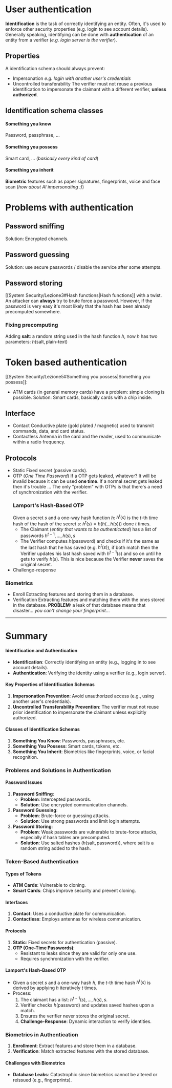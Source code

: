 # User authentication
**Identification** is the task of correctly identifying an entity. Often, it's used to enforce other security properties (e.g. login to see account details). Generally speaking, identifying can be done with **authentication** of an entity from a verifier (*e.g. login server is the verifier*).
## Properties
A identification schema should always prevent:
- Impersonation
  *e.g. login with another user's credentials*
- Uncontrolled transferability
  The verifier must not reuse a previous identification to impersonate the claimant with a different verifier, **unless authorized**.
## Identification schema classes
#### Something you know
Password, passphrase, $\dots$
#### Something you possess
Smart card, $\dots$ (*basically every kind of card*)
#### Something you inherit
**Biometric** features such as paper signatures, fingerprints, voice and face scan (*how about AI impersonating :)*)
# Problems with authentication
## Password sniffing
Solution: Encrypted channels.
## Password guessing
Solution: use secure passwords / disable the service after some attempts.
## Password storing
[[System Security/Lezione3#Hash functions|Hash functions]] with a twist.
An attacker can **always** try to brute force a password.
However, if the password is very easy it's most likely that the hash has been already precomputed somewhere.
### Fixing precomputing
Adding **salt**: a random string used in the hash function $h$, now $h$ has two parameters: $h(\text{salt}, \text{plain-text})$ 
# Token based authentication
[[System Security/Lezione5#Something you possess|Something you possess]]:
- ATM cards (in general memory cards) have a problem: simple cloning is possible.
Solution:
Smart cards, basically cards with a chip inside.
## Interface
- Contact
  Conductive plate (gold plated / magnetic) used to transmit commands, data, and card status.
- Contactless
  Antenna in the card and the reader, used to communicate within a radio frequency.
## Protocols
- Static
  Fixed secret (passive cards).
- OTP (*One Time Password*)
  If a OTP gets leaked, whatever? It will be invalid because it can be used **one time**. If a normal secret gets leaked then it's trouble $\dots$ 
  The only "problem" with OTPs is that there's a need of synchronization with the verifier.
  ### Lamport's Hash-Based OTP
  Given a secret $s$ and a one-way hash function $h$:
  $h^{t}(s)$ is the $t$-th time hash of the hash of the secret $s$:
  $h^{t}(s) = h(h(\dots h(s)))$ done $t$ times.
  - The Claimant (*entity that wants to be authenticated*) has a list of passwords $h^{t-1}, \dots , h(s), s$
  - The Verifier computes $h(\text{password})$ and checks if it's the same as the last hash that he has saved (e.g. $h^t(s)$), if both match then the Verifier updates his last hash saved with $h^{t-1}(s)$ and so on until he gets to verify $h(s)$. This is nice because the Verifier **never** saves the original secret.
- Challenge-response
### Biometrics
- Enroll
  Extracting features and storing them in a database.
- Verification
  Extracting features and matching them with the ones stored in the database.
**PROBLEM:** a leak of that database means that disaster... *you can't change your fingerprint*...
---
# Summary
#### **Identification and Authentication**
- **Identification**: Correctly identifying an entity (e.g., logging in to see account details).
- **Authentication**: Verifying the identity using a verifier (e.g., login server).
#### **Key Properties of Identification Schemas**
1. **Impersonation Prevention**: Avoid unauthorized access (e.g., using another user's credentials).
2. **Uncontrolled Transferability Prevention**: The verifier must not reuse prior identification to impersonate the claimant unless explicitly authorized.
#### **Classes of Identification Schemas**
1. **Something You Know**: Passwords, passphrases, etc.
2. **Something You Possess**: Smart cards, tokens, etc.
3. **Something You Inherit**: Biometrics like fingerprints, voice, or facial recognition.
### Problems and Solutions in Authentication
#### **Password Issues**
1. **Password Sniffing**:
   - **Problem**: Intercepted passwords.
   - **Solution**: Use encrypted communication channels.
2. **Password Guessing**:
   - **Problem**: Brute-force or guessing attacks.
   - **Solution**: Use strong passwords and limit login attempts.
3. **Password Storing**:
   - **Problem**: Weak passwords are vulnerable to brute-force attacks, especially if hash tables are precomputed.
   - **Solution**: Use salted hashes ($h(\text{salt}, \text{password})$), where salt is a random string added to the hash.
### Token-Based Authentication
#### **Types of Tokens**
- **ATM Cards**: Vulnerable to cloning.
- **Smart Cards**: Chips improve security and prevent cloning.
#### **Interfaces**
1. **Contact**: Uses a conductive plate for communication.
2. **Contactless**: Employs antennas for wireless communication.
#### **Protocols**
1. **Static**: Fixed secrets for authentication (passive).
2. **OTP (One-Time Passwords)**:
   - Resistant to leaks since they are valid for only one use.
   - Requires synchronization with the verifier.
#### **Lamport's Hash-Based OTP**
- Given a secret $s$ and a one-way hash $h$, the $t$-th time hash $h^t(s)$ is derived by applying $h$ iteratively $t$ times.
- Process:
  1. The claimant has a list: $h^{t-1}(s), \dots , h(s), s$.
  2. Verifier checks $h(\text{password})$ and updates saved hashes upon a match.
  3. Ensures the verifier never stores the original secret.
  4. **Challenge-Response**: Dynamic interaction to verify identities.
### Biometrics in Authentication
1. **Enrollment**: Extract features and store them in a database.
2. **Verification**: Match extracted features with the stored database.
#### **Challenges with Biometrics**
- **Database Leaks**: Catastrophic since biometrics cannot be altered or reissued (e.g., fingerprints).